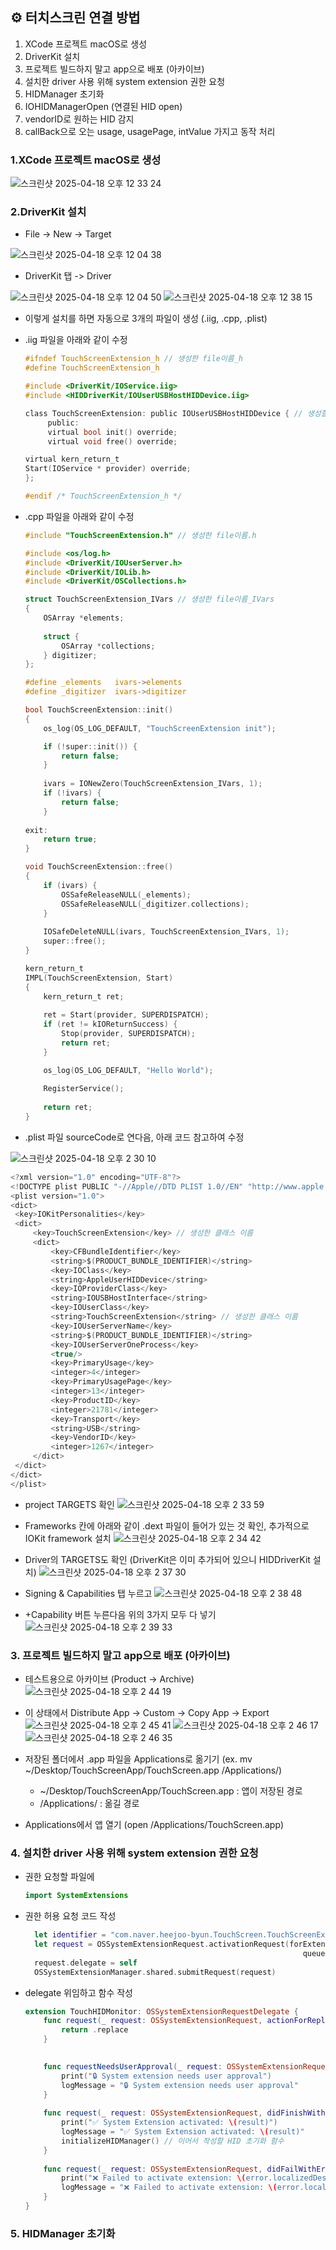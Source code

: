 ## ⚙️ 터치스크린 연결 방법
1. XCode 프로젝트 macOS로 생성
2. DriverKit 설치
3. 프로젝트 빌드하지 말고 app으로 배포 (아카이브)
4. 설치한 driver 사용 위해 system extension 권한 요청
5. HIDManager 초기화
6. IOHIDManagerOpen (연결된 HID open)
7. vendorID로 원하는 HID 감지
8. callBack으로 오는 usage, usagePage, intValue 가지고 동작 처리


### 1.XCode 프로젝트 macOS로 생성
![스크린샷 2025-04-18 오후 12 33 24](https://github.com/user-attachments/assets/d4acfe8b-f931-4e88-9c3f-c65b7f91342f)


### 2.DriverKit 설치
* File -> New -> Target

![스크린샷 2025-04-18 오후 12 04 38](https://github.com/user-attachments/assets/4c0a6b77-a5e1-4705-92e2-c252dda07c88)


* DriverKit 탭 -> Driver

![스크린샷 2025-04-18 오후 12 04 50](https://github.com/user-attachments/assets/b2679b79-c095-4aaa-8c4b-adf9d3943694)
![스크린샷 2025-04-18 오후 12 38 15](https://github.com/user-attachments/assets/d20ff328-3c09-4a59-8d5b-de6351988d06)

  * 이렇게 설치를 하면 자동으로 3개의 파일이 생성 (.iig, .cpp, .plist)
  * .iig 파일을 아래와 같이 수정
  
    ```c
    #ifndef TouchScreenExtension_h // 생성한 file이름_h
    #define TouchScreenExtension_h

    #include <DriverKit/IOService.iig>
    #include <HIDDriverKit/IOUserUSBHostHIDDevice.iig>

    class TouchScreenExtension: public IOUserUSBHostHIDDevice { // 생성할 클래스 이름
         public:
         virtual bool init() override;
         virtual void free() override;
    
    virtual kern_return_t
    Start(IOService * provider) override;
    };

    #endif /* TouchScreenExtension_h */
    ```
 * .cpp 파일을 아래와 같이 수정
   ```c
   #include "TouchScreenExtension.h" // 생성한 file이름.h
   
   #include <os/log.h>
   #include <DriverKit/IOUserServer.h>
   #include <DriverKit/IOLib.h>
   #include <DriverKit/OSCollections.h>
   
   struct TouchScreenExtension_IVars // 생성한 file이름_IVars
   {
       OSArray *elements;
       
       struct {
           OSArray *collections;
       } digitizer;
   };
   
   #define _elements   ivars->elements
   #define _digitizer  ivars->digitizer
   
   bool TouchScreenExtension::init()
   {
       os_log(OS_LOG_DEFAULT, "TouchScreenExtension init");
   
       if (!super::init()) {
           return false;
       }
       
       ivars = IONewZero(TouchScreenExtension_IVars, 1);
       if (!ivars) {
           return false;
       }
       
   exit:
       return true;
   }
   
   void TouchScreenExtension::free()
   {
       if (ivars) {
           OSSafeReleaseNULL(_elements);
           OSSafeReleaseNULL(_digitizer.collections);
       }
       
       IOSafeDeleteNULL(ivars, TouchScreenExtension_IVars, 1);
       super::free();
   }
   
   kern_return_t
   IMPL(TouchScreenExtension, Start)
   {
       kern_return_t ret;
       
       ret = Start(provider, SUPERDISPATCH);
       if (ret != kIOReturnSuccess) {
           Stop(provider, SUPERDISPATCH);
           return ret;
       }
   
       os_log(OS_LOG_DEFAULT, "Hello World");
       
       RegisterService();
       
       return ret;
   }
   ```

 * .plist 파일 sourceCode로 연다음, 아래 코드 참고하여 수정

![스크린샷 2025-04-18 오후 2 30 10](https://github.com/user-attachments/assets/d85e6dce-6c07-4346-b2e5-a1b01eab0562) 

   ```swift
   <?xml version="1.0" encoding="UTF-8"?>
   <!DOCTYPE plist PUBLIC "-//Apple//DTD PLIST 1.0//EN" "http://www.apple.com/DTDs/PropertyList-1.0.dtd">
   <plist version="1.0">
   <dict>
   	<key>IOKitPersonalities</key>
   	<dict>
   		<key>TouchScreenExtension</key> // 생성한 클래스 이름
   		<dict>
   			<key>CFBundleIdentifier</key>
   			<string>$(PRODUCT_BUNDLE_IDENTIFIER)</string>
   			<key>IOClass</key>
   			<string>AppleUserHIDDevice</string>
   			<key>IOProviderClass</key>
   			<string>IOUSBHostInterface</string>
   			<key>IOUserClass</key>
   			<string>TouchScreenExtension</string> // 생성한 클래스 이름
   			<key>IOUserServerName</key>
   			<string>$(PRODUCT_BUNDLE_IDENTIFIER)</string>
   			<key>IOUserServerOneProcess</key>
   			<true/>
   			<key>PrimaryUsage</key>
   			<integer>4</integer>
   			<key>PrimaryUsagePage</key>
   			<integer>13</integer>
   			<key>ProductID</key>
   			<integer>21781</integer>
   			<key>Transport</key>
   			<string>USB</string>
   			<key>VendorID</key>
   			<integer>1267</integer>
   		</dict>
   	</dict>
   </dict>
   </plist>
   ```

 * project TARGETS 확인
![스크린샷 2025-04-18 오후 2 33 59](https://github.com/user-attachments/assets/72c635ec-27d2-4d1a-a5a5-3b4bf88ab6dc)

* Frameworks 칸에 아래와 같이 .dext 파일이 들어가 있는 것 확인, 추가적으로 IOKit framework 설치
![스크린샷 2025-04-18 오후 2 34 42](https://github.com/user-attachments/assets/88d645c5-7798-476f-8287-78fb36042f95)

* Driver의 TARGETS도 확인 (DriverKit은 이미 추가되어 있으니 HIDDriverKit 설치)
![스크린샷 2025-04-18 오후 2 37 30](https://github.com/user-attachments/assets/a9e34728-9b1d-442c-a89d-716aa67908da)

* Signing & Capabilities 탭 누르고 
![스크린샷 2025-04-18 오후 2 38 48](https://github.com/user-attachments/assets/f98a16bd-c530-4877-bc3b-235110955f13)

* +Capability 버튼 누른다음 위의 3가지 모두 다 넣기
![스크린샷 2025-04-18 오후 2 39 33](https://github.com/user-attachments/assets/b66874f1-3267-4506-b090-0531289d3515)



### 3. 프로젝트 빌드하지 말고 app으로 배포 (아카이브)
* 테스트용으로 아카이브 (Product -> Archive)
![스크린샷 2025-04-18 오후 2 44 19](https://github.com/user-attachments/assets/e189a208-1436-4db0-aac2-5e38aea250ca)

* 이 상태에서 Distribute App -> Custom -> Copy App -> Export
![스크린샷 2025-04-18 오후 2 45 41](https://github.com/user-attachments/assets/50094053-54d1-4117-a603-660457747d3b)
![스크린샷 2025-04-18 오후 2 46 17](https://github.com/user-attachments/assets/4e14d92b-1e69-43ec-9c3c-3666513ef888)
![스크린샷 2025-04-18 오후 2 46 35](https://github.com/user-attachments/assets/fe9ec1bc-eab8-4dff-8b3c-b862cc21283f)

* 저장된 폴더에서 .app 파일을 Applications로 옮기기 (ex. mv ~/Desktop/TouchScreenApp/TouchScreen.app /Applications/)
  *  ~/Desktop/TouchScreenApp/TouchScreen.app : 앱이 저장된 경로
  *  /Applications/ : 옮길 경로

* Applications에서 앱 열기 (open /Applications/TouchScreen.app)



### 4. 설치한 driver 사용 위해 system extension 권한 요청
* 권한 요청할 파일에
   ```swift
   import SystemExtensions
   ```

* 권한 허용 요청 코드 작성
   ```swift
     let identifier = "com.naver.heejoo-byun.TouchScreen.TouchScreenExtension"
     let request = OSSystemExtensionRequest.activationRequest(forExtensionWithIdentifier: identifier,
                                                                 queue: .main)
     request.delegate = self
     OSSystemExtensionManager.shared.submitRequest(request)
   ```

* delegate 위임하고 함수 작성
   ```swift
   extension TouchHIDMonitor: OSSystemExtensionRequestDelegate {
       func request(_ request: OSSystemExtensionRequest, actionForReplacingExtension existing: OSSystemExtensionProperties, withExtension ext: OSSystemExtensionProperties) -> OSSystemExtensionRequest.ReplacementAction {
           return .replace
       }
       
   
       func requestNeedsUserApproval(_ request: OSSystemExtensionRequest) {
           print("🔒 System extension needs user approval")
           logMessage = "🔒 System extension needs user approval"
       }
       
       func request(_ request: OSSystemExtensionRequest, didFinishWithResult result: OSSystemExtensionRequest.Result) {
           print("✅ System Extension activated: \(result)")
           logMessage = "✅ System Extension activated: \(result)"
           initializeHIDManager() // 이어서 작성할 HID 초기화 함수
       }
       
       func request(_ request: OSSystemExtensionRequest, didFailWithError error: any Error) {
           print("❌ Failed to activate extension: \(error.localizedDescription)")
           logMessage = "❌ Failed to activate extension: \(error.localizedDescription)"
       }
   }
   ```

### 5. HIDManager 초기화
